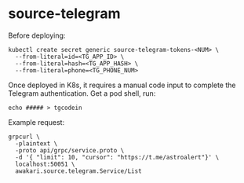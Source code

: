# source-telegram

Before deploying:
```shell
kubectl create secret generic source-telegram-tokens-<NUM> \
  --from-literal=id=<TG_APP_ID> \
  --from-literal=hash=<TG_APP_HASH> \
  --from-literal=phone=<TG_PHONE_NUM>
```

Once deployed in K8s, it requires a manual code input to complete the Telegram authentication.
Get a pod shell, run:
```shell
echo ##### > tgcodein
```

Example request:
```shell
grpcurl \
  -plaintext \
  -proto api/grpc/service.proto \
  -d '{ "limit": 10, "cursor": "https://t.me/astroalert"}' \
  localhost:50051 \
  awakari.source.telegram.Service/List
```
